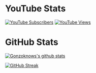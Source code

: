 # YouTube Stats

[![YouTube Subscribers](https://img.shields.io/youtube/channel/subscribers/UCJ2UWSIwgQPbNBSv3k_eBLg?style=for-the-badge)](https://www.youtube.com/@gonzoknows?sub_confirmation=1) 
[![YouTube Views](https://img.shields.io/youtube/channel/views/UCJ2UWSIwgQPbNBSv3k_eBLg?style=for-the-badge)](https://www.youtube.com/@gonzoknows?sub_confirmation=1)


# GitHub Stats

[![Gonzoknows's github stats](https://github-readme-stats.vercel.app/api?username=gonzoknows&show_icons=true&count_private=true&theme=radical&hide=stars)](https://github.com/gonzoknows)

[![GitHub Streak](https://github-readme-streak-stats.herokuapp.com/?user=gonzoknows&theme=dark&count_private=true&theme=radical)](https://github.com/gonzoknows)
